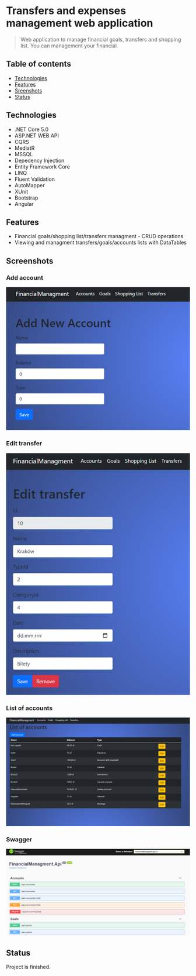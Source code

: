 # Transfers and expenses management web application
> Web application to manage financial goals, transfers and shopping list. You can management your financial.

## Table of contents
* [Technologies](#technologies)
* [Features](#features)
* [Sreenshots](#screenshots)
* [Status](#status)

## Technologies
* .NET Core 5.0
* ASP.NET WEB API
* CQRS
* MediatR
* MSSQL
* Depedency Injection
* Entity Framework Core
* LINQ
* Fluent Validation
* AutoMapper
* XUnit
* Bootstrap
* Angular

## Features
* Financial goals/shopping list/transfers managment - CRUD operations
* Viewing and managment transfers/goals/accounts lists with DataTables

## Screenshots
### Add account
![Add account](/FinancialManagment.Api/Screens/AddAccount.png)
### Edit transfer
![Edit transfer](/FinancialManagment.Api/Screens/EditTransfer.png)
### List of accounts
![List of accounts](/FinancialManagment.Api/Screens/ListOfAccounts.png)
### Swagger
![Swagger](/FinancialManagment.Api/Screens/Swagger.png)

## Status
Project is finished.
